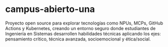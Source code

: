 # campus-abierto-una
Proyecto open source para explorar tecnologías como NPUs, MCPs, GitHub Actions y Kubernetes, creando un entorno seguro donde estudiantes de Ingeniería en Sistemas desarrollen habilidades técnicas aplicando los ejes: pensamiento crítico, técnica avanzada, socioemocional y ética/social.
